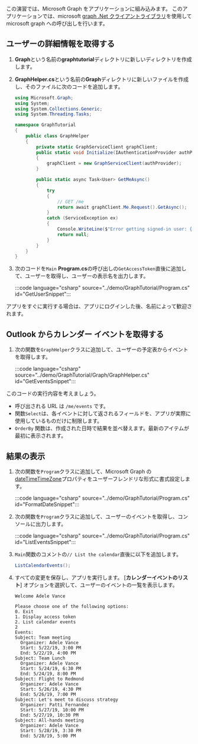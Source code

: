 <!-- markdownlint-disable MD002 MD041 -->

この演習では、Microsoft Graph をアプリケーションに組み込みます。 このアプリケーションでは、microsoft [graph .Net クライアントライブラリ](https://github.com/microsoftgraph/msgraph-sdk-dotnet)を使用して microsoft graph への呼び出しを行います。

## <a name="get-user-details"></a>ユーザーの詳細情報を取得する

1. **Graph**という名前の**graphtutorial**ディレクトリに新しいディレクトリを作成します。
1. **GraphHelper.cs**という名前の**Graph**ディレクトリに新しいファイルを作成し、そのファイルに次のコードを追加します。

    ```csharp
    using Microsoft.Graph;
    using System;
    using System.Collections.Generic;
    using System.Threading.Tasks;

    namespace GraphTutorial
    {
        public class GraphHelper
        {
            private static GraphServiceClient graphClient;
            public static void Initialize(IAuthenticationProvider authProvider)
            {
                graphClient = new GraphServiceClient(authProvider);
            }

            public static async Task<User> GetMeAsync()
            {
                try
                {
                    // GET /me
                    return await graphClient.Me.Request().GetAsync();
                }
                catch (ServiceException ex)
                {
                    Console.WriteLine($"Error getting signed-in user: {ex.Message}");
                    return null;
                }
            }
        }
    }
    ```

1. 次のコードを`Main` **Program.cs**の呼び出しの`GetAccessToken`直後に追加して、ユーザーを取得し、ユーザーの表示名を出力します。

    :::code language="csharp" source="../demo/GraphTutorial/Program.cs" id="GetUserSnippet":::

アプリをすぐに実行する場合は、アプリにログインした後、名前によって歓迎されます。

## <a name="get-calendar-events-from-outlook"></a>Outlook からカレンダー イベントを取得する

1. 次の関数を`GraphHelper`クラスに追加して、ユーザーの予定表からイベントを取得します。

    :::code language="csharp" source="../demo/GraphTutorial/Graph/GraphHelper.cs" id="GetEventsSnippet":::

このコードの実行内容を考えましょう。

- 呼び出される URL は `/me/events` です。
- 関数`Select`は、各イベントに対して返されるフィールドを、アプリが実際に使用しているものだけに制限します。
- `OrderBy` 関数は、作成された日時で結果を並べ替えます。最新のアイテムが最初に表示されます。

## <a name="display-the-results"></a>結果の表示

1. 次の関数を`Program`クラスに追加して、Microsoft Graph の[dateTimeTimeZone](/graph/api/resources/datetimetimezone?view=graph-rest-1.0)プロパティをユーザーフレンドリな形式に書式設定します。

    :::code language="csharp" source="../demo/GraphTutorial/Program.cs" id="FormatDateSnippet":::

1. 次の関数を`Program`クラスに追加して、ユーザーのイベントを取得し、コンソールに出力します。

    :::code language="csharp" source="../demo/GraphTutorial/Program.cs" id="ListEventsSnippet":::

1. `Main`関数のコメントの`// List the calendar`直後に以下を追加します。

    ```csharp
    ListCalendarEvents();
    ```

1. すべての変更を保存し、アプリを実行します。 [**カレンダーイベントのリスト**] オプションを選択して、ユーザーのイベントの一覧を表示します。

    ```Shell
    Welcome Adele Vance

    Please choose one of the following options:
    0. Exit
    1. Display access token
    2. List calendar events
    2
    Events:
    Subject: Team meeting
      Organizer: Adele Vance
      Start: 5/22/19, 3:00 PM
      End: 5/22/19, 4:00 PM
    Subject: Team Lunch
      Organizer: Adele Vance
      Start: 5/24/19, 6:30 PM
      End: 5/24/19, 8:00 PM
    Subject: Flight to Redmond
      Organizer: Adele Vance
      Start: 5/26/19, 4:30 PM
      End: 5/26/19, 7:00 PM
    Subject: Let's meet to discuss strategy
      Organizer: Patti Fernandez
      Start: 5/27/19, 10:00 PM
      End: 5/27/19, 10:30 PM
    Subject: All-hands meeting
      Organizer: Adele Vance
      Start: 5/28/19, 3:30 PM
      End: 5/28/19, 5:00 PM
    ```

